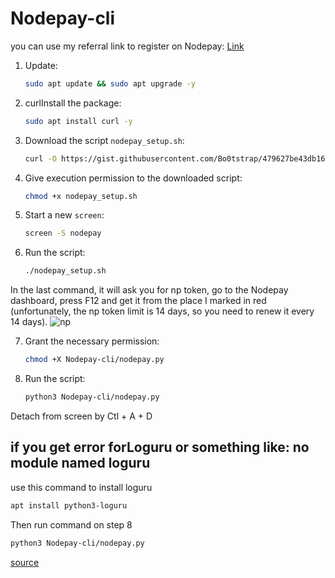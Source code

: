 # Nodepay-cli

you can use my referral link to register on Nodepay: [Link](https://app.nodepay.ai/register?ref=QQ51zuerWUH82iS)

1. Update:

    ```bash
    sudo apt update && sudo apt upgrade -y
    ```

2. curlInstall the package:

    ```bash
    sudo apt install curl -y
    ```

3. Download the script `nodepay_setup.sh`:

    ```bash
    curl -O https://gist.githubusercontent.com/Bo0tstrap/479627be43db165b4016291ff76ea2f1/raw/eed5ade7f5aee685db1fd50ddbe60c324e209cf8/nodepay_setup.sh
    ```

4. Give execution permission to the downloaded script:

    ```bash
    chmod +x nodepay_setup.sh
    ```

5. Start a new `screen`:

    ```bash
    screen -S nodepay
    ```

6. Run the script:

    ```bash
    ./nodepay_setup.sh
    ```

In the last command, it will ask you for np token, go to the Nodepay dashboard, press F12 and get it from the place I marked in red (unfortunately, the np token limit is 14 days, so you need to renew it every 14 days).
    ![np](https://github.com/user-attachments/assets/731dd642-46f2-41f4-9de5-60df7e34a1bf)
    
7. Grant the necessary permission:

    ```bash
    chmod +X Nodepay-cli/nodepay.py
    ```

8. Run the script:

    ```bash
    python3 Nodepay-cli/nodepay.py
    ```


Detach from screen by Ctl + A + D

## if you get error forLoguru or something like: no module named loguru

use this command to install loguru

```bash
apt install python3-loguru
```
Then run command on step 8

```bash
python3 Nodepay-cli/nodepay.py
```
    
  [source](https://github.com/ruesandora/Rivalz/blob/main/Nodepay-cli.md)
